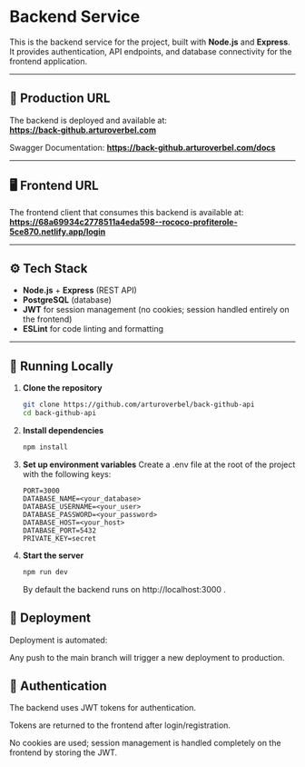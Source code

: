 # Backend Service

This is the backend service for the project, built with **Node.js** and **Express**.  
It provides authentication, API endpoints, and database connectivity for the frontend application.

---

## 🚀 Production URL
The backend is deployed and available at:  
**https://back-github.arturoverbel.com**

Swagger Documentation:
**https://back-github.arturoverbel.com/docs**

---

## 🖥️ Frontend URL
The frontend client that consumes this backend is available at:  
**https://68a69934c2778511a4eda598--rococo-profiterole-5ce870.netlify.app/login**

---

## ⚙️ Tech Stack
- **Node.js** + **Express** (REST API)  
- **PostgreSQL** (database)  
- **JWT** for session management (no cookies; session handled entirely on the frontend)  
- **ESLint** for code linting and formatting  

---

## 🔧 Running Locally

1. **Clone the repository**
   ```bash
   git clone https://github.com/arturoverbel/back-github-api
   cd back-github-api
    ```

2. **Install dependencies**
    ```bash
    npm install
    ```

3. **Set up environment variables**
    Create a .env file at the root of the project with the following keys:

    ```
    PORT=3000
    DATABASE_NAME=<your_database>
    DATABASE_USERNAME=<your_user>
    DATABASE_PASSWORD=<your_password>
    DATABASE_HOST=<your_host>
    DATABASE_PORT=5432
    PRIVATE_KEY=secret
    ```

4. **Start the server**
    ```bash
    npm run dev
    ```

    By default the backend runs on http://localhost:3000
.

## 🚢 Deployment

Deployment is automated:

Any push to the main branch will trigger a new deployment to production.

## 🔐 Authentication

The backend uses JWT tokens for authentication.

Tokens are returned to the frontend after login/registration.

No cookies are used; session management is handled completely on the frontend by storing the JWT.


